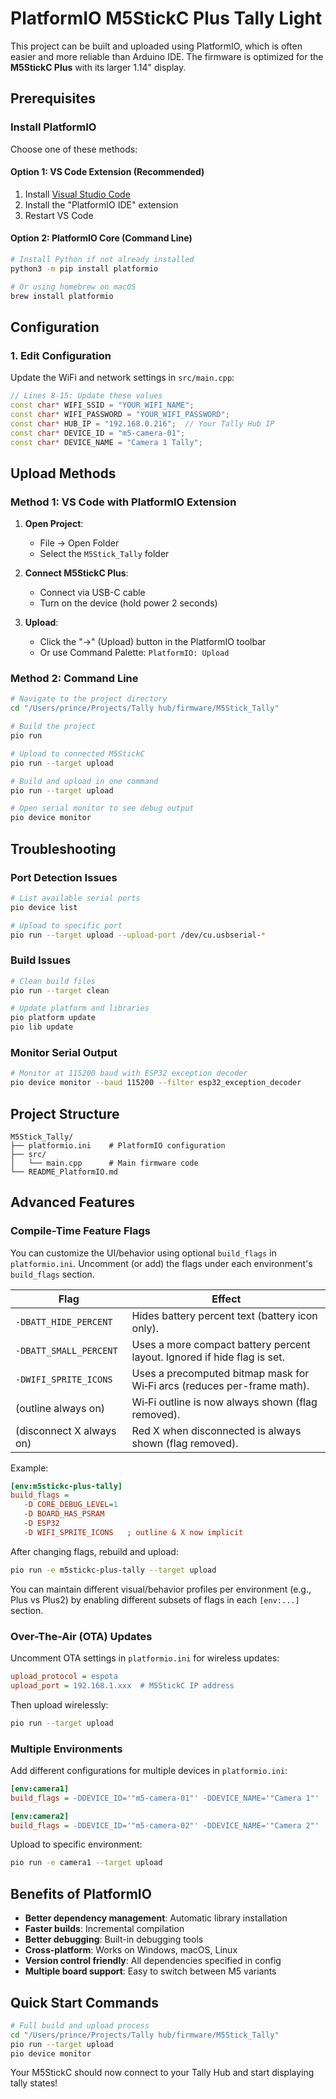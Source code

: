 # PlatformIO M5StickC Plus Tally Light

This project can be built and uploaded using PlatformIO, which is often easier and more reliable than Arduino IDE. The firmware is optimized for the **M5StickC Plus** with its larger 1.14" display.

## Prerequisites

### Install PlatformIO
Choose one of these methods:

#### Option 1: VS Code Extension (Recommended)
1. Install [Visual Studio Code](https://code.visualstudio.com/)
2. Install the "PlatformIO IDE" extension
3. Restart VS Code

#### Option 2: PlatformIO Core (Command Line)
```bash
# Install Python if not already installed
python3 -m pip install platformio

# Or using homebrew on macOS
brew install platformio
```

## Configuration

### 1. Edit Configuration
Update the WiFi and network settings in `src/main.cpp`:

```cpp
// Lines 8-15: Update these values
const char* WIFI_SSID = "YOUR_WIFI_NAME";
const char* WIFI_PASSWORD = "YOUR_WIFI_PASSWORD";
const char* HUB_IP = "192.168.0.216";  // Your Tally Hub IP
const char* DEVICE_ID = "m5-camera-01";
const char* DEVICE_NAME = "Camera 1 Tally";
```

## Upload Methods

### Method 1: VS Code with PlatformIO Extension

1. **Open Project**:
   - File → Open Folder
   - Select the `M5Stick_Tally` folder

2. **Connect M5StickC Plus**:
   - Connect via USB-C cable
   - Turn on the device (hold power 2 seconds)

3. **Upload**:
   - Click the "→" (Upload) button in the PlatformIO toolbar
   - Or use Command Palette: `PlatformIO: Upload`

### Method 2: Command Line

```bash
# Navigate to the project directory
cd "/Users/prince/Projects/Tally hub/firmware/M5Stick_Tally"

# Build the project
pio run

# Upload to connected M5StickC
pio run --target upload

# Build and upload in one command
pio run --target upload

# Open serial monitor to see debug output
pio device monitor
```

## Troubleshooting

### Port Detection Issues
```bash
# List available serial ports
pio device list

# Upload to specific port
pio run --target upload --upload-port /dev/cu.usbserial-*
```

### Build Issues
```bash
# Clean build files
pio run --target clean

# Update platform and libraries
pio platform update
pio lib update
```

### Monitor Serial Output
```bash
# Monitor at 115200 baud with ESP32 exception decoder
pio device monitor --baud 115200 --filter esp32_exception_decoder
```

## Project Structure

```
M5Stick_Tally/
├── platformio.ini    # PlatformIO configuration
├── src/
│   └── main.cpp      # Main firmware code
└── README_PlatformIO.md
```

## Advanced Features

### Compile-Time Feature Flags
You can customize the UI/behavior using optional `build_flags` in `platformio.ini`. Uncomment (or add) the flags under each environment's `build_flags` section.

| Flag | Effect |
|------|--------|
| `-DBATT_HIDE_PERCENT` | Hides battery percent text (battery icon only). |
| `-DBATT_SMALL_PERCENT` | Uses a more compact battery percent layout. Ignored if hide flag is set. |
| `-DWIFI_SPRITE_ICONS` | Uses a precomputed bitmap mask for Wi‑Fi arcs (reduces per-frame math). |
| (outline always on) | Wi‑Fi outline is now always shown (flag removed). |
| (disconnect X always on) | Red X when disconnected is always shown (flag removed). |

Example:
```ini
[env:m5stickc-plus-tally]
build_flags =
   -D CORE_DEBUG_LEVEL=1
   -D BOARD_HAS_PSRAM
   -D ESP32
   -D WIFI_SPRITE_ICONS   ; outline & X now implicit
```

After changing flags, rebuild and upload:
```bash
pio run -e m5stickc-plus-tally --target upload
```

You can maintain different visual/behavior profiles per environment (e.g., Plus vs Plus2) by enabling different subsets of flags in each `[env:...]` section.

### Over-The-Air (OTA) Updates
Uncomment OTA settings in `platformio.ini` for wireless updates:
```ini
upload_protocol = espota
upload_port = 192.168.1.xxx  # M5StickC IP address
```

Then upload wirelessly:
```bash
pio run --target upload
```

### Multiple Environments
Add different configurations for multiple devices in `platformio.ini`:
```ini
[env:camera1]
build_flags = -DDEVICE_ID='"m5-camera-01"' -DDEVICE_NAME='"Camera 1"'

[env:camera2]  
build_flags = -DDEVICE_ID='"m5-camera-02"' -DDEVICE_NAME='"Camera 2"'
```

Upload to specific environment:
```bash
pio run -e camera1 --target upload
```

## Benefits of PlatformIO

- **Better dependency management**: Automatic library installation
- **Faster builds**: Incremental compilation
- **Better debugging**: Built-in debugging tools
- **Cross-platform**: Works on Windows, macOS, Linux
- **Version control friendly**: All dependencies specified in config
- **Multiple board support**: Easy to switch between M5 variants

## Quick Start Commands

```bash
# Full build and upload process
cd "/Users/prince/Projects/Tally hub/firmware/M5Stick_Tally"
pio run --target upload
pio device monitor
```

Your M5StickC should now connect to your Tally Hub and start displaying tally states!
